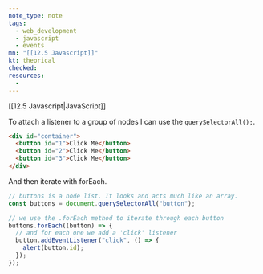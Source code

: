 ```yaml
---
note_type: note
tags:
  - web_development
  - javascript
  - events
mn: "[[12.5 Javascript]]"
kt: theorical
checked: 
resources:
  -
---
```

[[12.5 Javascript|JavaScript]]

To attach a listener to a group of nodes I can use the `querySelectorAll();`. 

```HTML
<div id="container">
  <button id="1">Click Me</button>
  <button id="2">Click Me</button>
  <button id="3">Click Me</button>
</div>
```

And then iterate with forEach. 

```javascript
// buttons is a node list. It looks and acts much like an array.
const buttons = document.querySelectorAll("button");

// we use the .forEach method to iterate through each button
buttons.forEach((button) => {
  // and for each one we add a 'click' listener
  button.addEventListener("click", () => {
    alert(button.id);
  });
});
```